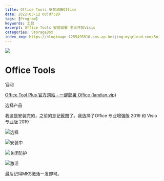```yaml
---
title: Office Tools 安装部署Office
date: 2022-03-12 00:07:20
tags: [Program] 
keywords: 工具
excerpt: Office Tools 安装部署 老三件和Visio
categories: StorageBox
index_img: https://blogimage-1255495010.cos.ap-beijing.myqcloud.com/Snipaste_2022-03-18_21-16-56.png
---
```


![](https://blogimage-1255495010.cos.ap-beijing.myqcloud.com/Snipaste_2022-03-18_21-16-56.png)

# Office Tools

官网

[Office Tool Plus 官方网站 - 一键部署 Office (landian.vip)](https://otp.landian.vip/zh-cn/)

选择产品

我这是安装完的，之前的忘记截图了。我选择了Office 专业增强版 2019 和 Visio 专业版 2019

![选择](https://blogimage-1255495010.cos.ap-beijing.myqcloud.com/image-20220312000401414.png)

![安装中](https://blogimage-1255495010.cos.ap-beijing.myqcloud.com/image-20220311235809244.png)

![关闭防护](https://blogimage-1255495010.cos.ap-beijing.myqcloud.com/image-20220311235930667.png)



![激活](https://blogimage-1255495010.cos.ap-beijing.myqcloud.com/image-20220312000022460.png)

最后记得MKS激活一发即可。
